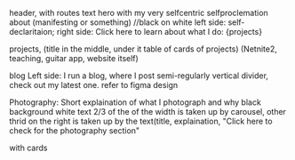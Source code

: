 header, with routes
text hero with my very selfcentric selfproclemation about (manifesting or something) //black on white
left side: self-declaritaion; right side: Click here to learn about what I do: {projects}


projects, (title in the middle, under it table of cards of projects) (Netnite2, teaching, guitar app, website itself)

blog
Left side: I run a blog, where I post semi-regularly vertical divider, check out my latest one. refer to figma design



Photography: Short explaination of what I photograph and why black background white text 2/3 of the of the width is taken up by carousel, other thrid on the right is taken up  by the text(title, explaination, "Click here to check for the photography section"



with cards 